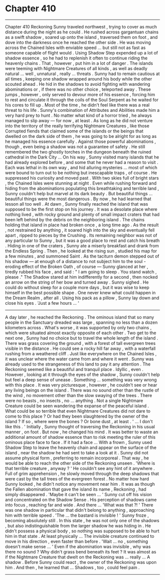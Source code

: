 
# Chapter 410


---

Chapter 410 Reckoning
Sunny traveled northwest , trying to cover as much distance during the night as he could . He rushed across gargantuan chains as a swift shadow , soared up onto the island , traversed them on foot , and dove into the darkness once he reached the other side .
He was moving across the Chained Isles with enviable speed … but still not as fast as someone capable of flight would . Using Shadow Step expended up a lot of shadow essence , so he had to replenish it often to continue riding the heavenly chains .
That , however , put him in a lot of danger . The islands were teeming with Nightmare Creatures of all kinds , as well as deadly natural … well , unnatural , really … threats . Sunny had to remain cautious at all times , keeping one shadow wrapped around his body while the other scouted ahead .
He hid in the shadows to avoid fighting with wandering abominations or , if there was no other choice , teleported away . These jumps , however , only served to devour more of his essence , forcing him to rest and circulate it through the coils of the Soul Serpent as he waited for his cores to fill up .
Most of the time , he didn't feel like there was a real threat to his life . Sunny's combination of Attributes and Abilities made him a very hard prey to hunt . No matter what kind of a horror tried , he always managed to slip away — for now , at least .
As long as he did not venture into the territory of the really terrifying Nightmare Creatures , like those Corrupted fiends that claimed some of the islands or the beings that dwelled on the dark side of them , he was going to be alright for as long as he managed his essence carefully . Against those powerful abominations , though , even being a shadow was not a guarantee of safety .
He still remembered the two ghostly torches in the dungeon beneath the ruined cathedral in the Dark City ...
On his way , Sunny visited many islands that he had already explored before , and some that he never had a reason to visit . Each was lethal in its own way , and hid alluring mysteries … most of which were bound to turn out to be nothing but inescapable traps , of course . He suppressed his curiosity and moved past .
With two skies full of bright stars , the Chained Isles were stunning at night . Even while rushing forward and hiding from the abominations populating this breathtaking and terrible land , Sunny couldn't help but marvel at its dark beauty .
But beautiful things … beautiful things were the most dangerous . By now , he had learned that lesson all too well .
At dawn , Sunny finally reached the island that was supposed to be the first stop on his journey . It was a desolate place where nothing lived , with rocky ground and plenty of small impact craters that had been left behind by the debris on the neighboring island .
The chains holding that island in place had broken once , a long time ago . As the result , not restrained by anything , it soared high into the sky and eventually fell apart , ripped to pieces by the Crushing .
Its remaining neighbor was not of any particular to Sunny , but it was a good place to rest and catch his breath .
Hiding in one of the craters , Sunny ate a miserly breakfast and drank from the Endless Spring . Then , he looked at the rising sun , studied his map for a few minutes , and summoned Saint .
As the taciturn demon stepped out of his shadow — at enough of a distance to not subject him to the soul - eroding effect of the Broken Oath , of course — Sunny glanced at her , tiredly rubbed his face , and said :
" I am going to sleep . You stand watch , please ."
The Shadow stared at him indifferently for a second , then nocked an arrow on the string of her bow and turned away .
Sunny sighed .
He could do without sleep for a couple more days , but it was wise to keep himself in the best possible shape . One never knew what could happen in the Dream Realm , after all .
Using his pack as a pillow , Sunny lay down and close his eyes .
'Just a few hours … '
***
A day later , he reached the Reckoning .
The ominous island that so many people in the Sanctuary dreaded was large , spanning no less than a dozen kilometers across . What's worse , it was supported by only two chains , which were situated almost exactly opposite of each other . Two get to the next one , Sunny had no choice but to travel the whole length of the island .
There was grass covering the ground , with a forest of tall evergreen trees visible in the distance . He could see a rocky hill far away , with a waterfall rushing from a weathered cliff . Just like everywhere on the Chained Isles , it was unclear where the water came from and where it went . Sunny was already used to the strangeness of this land to pay it any attention .
The Reckoning seemed like a beautiful and tranquil place . Idyllic , even .
However , looking at it through the eyes of the shadow , Sunny couldn't help but feel a deep sense of unease . Something … something was very wrong with this place .
It was very picturesque , however , he couldn't see or hear any living beings on the island . There was no sound other than the rustle of the wind , no movement other than the slow swaying of the trees . There were no beasts , no insects , no … anything .
Not a single Nightmare Creature could be seen wandering the expanse of the peaceful island .
What could be so terrible that even Nightmare Creatures did not dare to come to this place ? Or had they been slaughtered by the owner of the island ? If so , where were the bones ? Or bone dust , at least .
' ... I don't like this . '
Initially , Sunny thought of traversing the Reckoning in his usual manner , on foot . But now , he changed his mind . It was better to waste an additional amount of shadow essence than to risk meeting the ruler of this ominous place face to face .
If it had a face ...
With a frown , Sunny used Shadow Step to leave the heavenly chain and appear on the surface of the island , near the shadow he had sent to take a look at it . Sunny did not assume physical form , preferring to remain incorporeal .
That way , he would be able to reach the other side of the Reckoning unseen .
'Where is that terrible creature , anyway ? '
He couldn't see any hint of it anywhere .
Full of grim apprehension , he slowly moved through the deep shadows that were cast by the tall trees of the evergreen forest .
No matter how hard Sunny looked , he didn't notice any movement near him .
It was as though the Fallen abomination that gave the island its name , Reckoning , had simply disappeared .
'Maybe it can't be seen … '
Sunny cut off his vision and concentrated on the Shadow Sense .
His perception of shadows came into focus , reaching far and wide .
And there …
'What was that ?! '
There was one shadow in particular that didn't belong to anything , approaching him with terrible speed .
'The ... the bastard is invisible ! '
Sunny froze , becoming absolutely still . In this state , he was not only one of the shadows , but also indistinguishable from the larger shadow he was hiding in . He didn't possess a physical body , so nothing was supposed to be able to hurt him in that state . At least physically ...
The invisible creature continued to move in his direction , even faster than before .
'Wait … no , something doesn't make sense … '
Even if the abomination was invisible , why was there no sound ? Why didn't grass bend beneath its feet ?
It was almost as if the Nightmare Creature that dwelt on the Reckoning was … really …
A shadow .
Before Sunny could react , the owner of the Reckoning was upon him .
And then , he learned that ...
Shadows , too , could feel pain .

---

